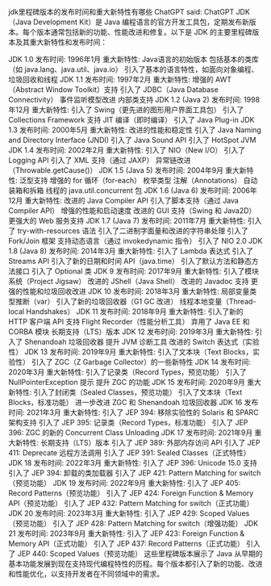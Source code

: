 jdk里程碑版本的发布时间和重大新特性有哪些
ChatGPT said:
ChatGPT
JDK（Java Development Kit）是 Java 编程语言的官方开发工具包，定期发布新版本。每个版本通常包括新的功能、性能改进和修复。以下是 JDK 的主要里程碑版本及其重大新特性和发布时间：

JDK 1.0
发布时间: 1996年1月
重大新特性:
Java语言的初始版本
包括基本的类库（如 java.lang、java.util、java.io）
引入了基本的语言特性，如面向对象编程、垃圾回收和线程
JDK 1.1
发布时间: 1997年2月
重大新特性:
增强的 AWT（Abstract Window Toolkit）支持
引入了 JDBC（Java Database Connectivity）
事件监听模型改进
内部类支持
JDK 1.2 (Java 2)
发布时间: 1998年12月
重大新特性:
引入了 Swing（更先进的图形用户界面工具包）
引入了 Collections Framework
支持 JIT 编译（即时编译）
引入了 Java Plug-in
JDK 1.3
发布时间: 2000年5月
重大新特性:
改进的性能和稳定性
引入了 Java Naming and Directory Interface (JNDI)
引入了 Java Sound API
引入了 HotSpot JVM
JDK 1.4
发布时间: 2002年2月
重大新特性:
引入了 NIO（New I/O）
引入了 Logging API
引入了 XML 支持（通过 JAXP）
异常链改进（Throwable.getCause()）
JDK 1.5 (Java 5)
发布时间: 2004年9月
重大新特性:
泛型支持
增强的 for 循环（for-each）
枚举类型
注解（Annotations）
自动装箱和拆箱
线程的 java.util.concurrent 包
JDK 1.6 (Java 6)
发布时间: 2006年12月
重大新特性:
改进的 Java Compiler API
引入了脚本支持（通过 Java Compiler API）
增强的性能和启动速度
改进的 GUI 支持（Swing 和 Java2D）
更强大的 Web 服务支持
JDK 1.7 (Java 7)
发布时间: 2011年7月
重大新特性:
引入了 try-with-resources 语法
引入了二进制字面量和改进的字符串处理
引入了 Fork/Join 框架
支持动态语言（通过 invokedynamic 指令）
引入了 NIO 2.0
JDK 1.8 (Java 8)
发布时间: 2014年3月
重大新特性:
引入了 Lambda 表达式
引入了 Streams API
引入了新的日期和时间 API（java.time）
引入了默认方法和静态方法接口
引入了 Optional 类
JDK 9
发布时间: 2017年9月
重大新特性:
引入了模块系统（Project Jigsaw）
改进的 JShell（Java Shell）
改进的 Javadoc 支持
更强的性能和垃圾回收改进
JDK 10
发布时间: 2018年3月
重大新特性:
局部变量类型推断（var）
引入了新的垃圾回收器（G1 GC 改进）
线程本地变量（Thread-local Handshakes）
JDK 11
发布时间: 2018年9月
重大新特性:
引入了新的 HTTP 客户端 API
支持 Flight Recorder（性能分析工具）
弃用了 Java EE 和 CORBA 模块
长期支持（LTS）版本
JDK 12
发布时间: 2019年3月
重大新特性:
引入了 Shenandoah 垃圾回收器
提升 JVM 诊断工具
改进的 Switch 表达式（实验性）
JDK 13
发布时间: 2019年9月
重大新特性:
引入了文本块（Text Blocks，实验性）
引入了 ZGC（Z Garbage Collector）的一些新特性
JDK 14
发布时间: 2020年3月
重大新特性:
引入了记录类（Record Types，预览功能）
引入了 NullPointerException 提示
提升 ZGC 的功能
JDK 15
发布时间: 2020年9月
重大新特性:
引入了封闭类（Sealed Classes，预览功能）
引入了文本块（Text Blocks，标准功能）
进一步改进 ZGC 和 Shenandoah 垃圾回收器
JDK 16
发布时间: 2021年3月
重大新特性:
引入了 JEP 394: 移除实验性的 Solaris 和 SPARC 架构支持
引入了 JEP 395: 记录类（Record Types，标准功能）
引入了 JEP 396: ZGC 的新的 Concurrent Class Unloading
JDK 17
发布时间: 2021年9月
重大新特性:
长期支持（LTS）版本
引入了 JEP 389: 外部内存访问 API
引入了 JEP 411: Deprecate 远程方法调用
引入了 JEP 391: Sealed Classes（正式特性）
JDK 18
发布时间: 2022年3月
重大新特性:
引入了 JEP 396: Unicode 15.0 支持
引入了 JEP 394: 卸载的类加载器
引入了 JEP 421: Pattern Matching for switch（预览功能）
JDK 19
发布时间: 2022年9月
重大新特性:
引入了 JEP 405: Record Patterns（预览功能）
引入了 JEP 424: Foreign Function & Memory API（预览功能）
引入了 JEP 432: Pattern Matching for switch（正式功能）
JDK 20
发布时间: 2023年3月
重大新特性:
引入了 JEP 429: Scoped Values（预览功能）
引入了 JEP 428: Pattern Matching for switch（增强功能）
JDK 21
发布时间: 2023年9月
重大新特性:
引入了 JEP 423: Foreign Function & Memory API（正式功能）
引入了 JEP 437: Record Patterns（正式功能）
引入了 JEP 440: Scoped Values（预览功能）
这些里程碑版本展示了 Java 从早期的基本功能发展到现在支持现代编程特性的历程。每个版本都引入了新的功能、改进和性能优化，以支持开发者在不同领域中的需求。